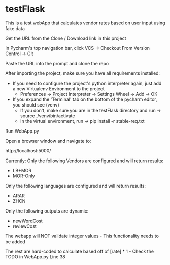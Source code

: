# testFlask

This is a test webApp that calculates vendor rates based on user input using fake data

Get the URL from the Clone / Download link in this project

In Pycharm's top navigation bar, click VCS -> Checkout From Version Control -> Git

Paste the URL into the prompt and clone the repo

After importing the project, make sure you have all requirements installed:
- If you need to configure the project's python interpreter again, just add a new Virtualenv Environment to the project
  - Preferences -> Project Interpreter -> Settings Wheel -> Add -> OK
- If you expand the 'Terminal' tab on the bottom of the pycharm editor, you should see (venv)
  - If you don't, make sure you are in the testFlask directory and run -> source ./venv/bin/activate
  - In the virtual environment, run -> pip install -r stable-req.txt

Run WebApp.py

Open a browser window and navigate to:

http://localhost:5000/

Currently:
Only the following Vendors are configured and will return results:
- LB+MOR
- MOR-Only

Only the following languages are configured and will return results:
- ARAR
- ZHCN

Only the following outputs are dynamic:
- newWordCost
- reviewCost

The webapp will NOT validate integer values - This functionality needs to be added

The rest are hard-coded to calculate based off of [rate] * 1 - Check the TODO in WebApp.py Line 38
